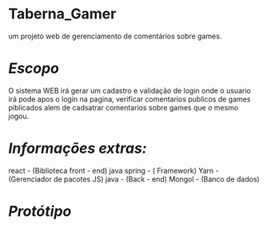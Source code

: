 # Taberna_Gamer
um projeto web de gerenciamento de comentários sobre games.

# *Escopo*
O sistema WEB irá gerar um cadastro e validação de login onde o usuario irá pode apos o login na pagina, verificar comentarios publicos de games piblicados alem de cadsatrar comentarios sobre games que o mesmo jogou.

# *Informações extras:*

react  -  (Biblioteca front - end)
java spring - ( Framework)
Yarn - (Gerenciador de pacotes JS)
java - (Back - end)
Mongol  - (Banco de dados)


# *Protótipo*
